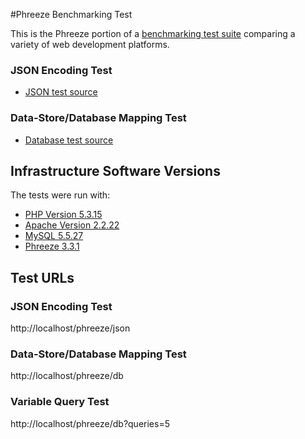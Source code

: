 #Phreeze Benchmarking Test

This is the Phreeze portion of a [benchmarking test suite](../) comparing a variety of web development platforms.

### JSON Encoding Test

* [JSON test source](libs/Controller/TestController.php)

### Data-Store/Database Mapping Test

* [Database test source](libs/Controller/TestController.php)

## Infrastructure Software Versions
The tests were run with:

* [PHP Version 5.3.15](http://www.php.net/)
* [Apache Version 2.2.22](http://httpd.apache.org/)
* [MySQL 5.5.27](https://dev.mysql.com/)
* [Phreeze 3.3.1](http://www.phreeze.com/)

## Test URLs
### JSON Encoding Test

http://localhost/phreeze/json

### Data-Store/Database Mapping Test

http://localhost/phreeze/db

### Variable Query Test

http://localhost/phreeze/db?queries=5